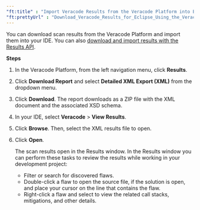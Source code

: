 ```yaml
---
"ft:title" : "Import Veracode Results from the Veracode Platform into Eclipse"
"ft:prettyUrl" : "Download_Veracode_Results_for_Eclipse_Using_the_Veracode_Platform"
---
```

You can download scan results from the Veracode Platform and import them into your IDE. You can also [download and import results with the Results API](https://docs.veracode.com/r/c_download_results_Eclipse).

<p font-size="13pt"><b>Steps</b></p>

1.  In the Veracode Platform, from the left navigation menu, click **Results**.

2.  Click **Download Report** and select **Detailed XML Export (XML)** from the dropdown menu.

3.  Click **Download**. The report downloads as a ZIP file with the XML document and the associated XSD schema.

4.  In your IDE, select **Veracode** \> **View Results**.

5.  Click **Browse**. Then, select the XML results file to open.

6.  Click **Open**.

    The scan results open in the Results window. In the Results window you can perform these tasks to review the results while working in your development project:

    -   Filter or search for discovered flaws.
    -   Double-click a flaw to open the source file, if the solution is open, and place your cursor on the line that contains the flaw.
    -   Right-click a flaw and select to view the related call stacks, mitigations, and other details.


